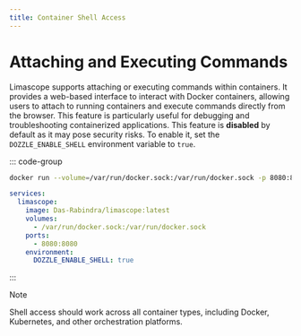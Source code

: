 ```yaml
---
title: Container Shell Access
---
```


# Attaching and Executing Commands <Badge type="info" text="new" />

Limascope supports attaching or executing commands within containers. It provides a web-based interface to interact with Docker containers, allowing users to attach to running containers and execute commands directly from the browser. This feature is particularly useful for debugging and troubleshooting containerized applications. This feature is **disabled** by default as it may pose security risks. To enable it, set the `DOZZLE_ENABLE_SHELL` environment variable to `true`.

::: code-group

```sh
docker run --volume=/var/run/docker.sock:/var/run/docker.sock -p 8080:8080 Das-Rabindra/limascope --enable-shell
```

```yaml [docker-compose.yml]
services:
  limascope:
    image: Das-Rabindra/limascope:latest
    volumes:
      - /var/run/docker.sock:/var/run/docker.sock
    ports:
      - 8080:8080
    environment:
      DOZZLE_ENABLE_SHELL: true
```

:::

> [!NOTE]
> Shell access should work across all container types, including Docker, Kubernetes, and other orchestration platforms.
